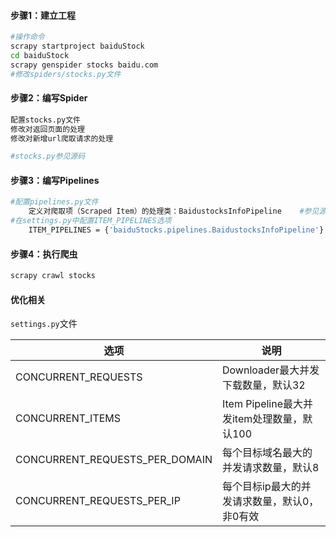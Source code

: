#### 步骤1：建立工程

```sh
#操作命令
scrapy startproject baiduStock
cd baiduStock
scrapy genspider stocks baidu.com
#修改spiders/stocks.py文件
```

#### 步骤2：编写Spider

```sh
配置stocks.py文件
修改对返回页面的处理
修改对新增url爬取请求的处理

#stocks.py参见源码
```

#### 步骤3：编写Pipelines

```sh
#配置pipelines.py文件
	定义对爬取项（Scraped Item）的处理类：BaidustocksInfoPipeline	#参见源码
#在settings.py中配置ITEM_PIPELINES选项
	ITEM_PIPELINES = {'baiduStocks.pipelines.BaidustocksInfoPipeline'}
```

#### 步骤4：执行爬虫

```sh
scrapy crawl stocks
```

#### 优化相关

`settings.py`文件

| 选项                           | 说明                                         |
| ------------------------------ | -------------------------------------------- |
| CONCURRENT_REQUESTS            | Downloader最大并发下载数量，默认32           |
| CONCURRENT_ITEMS               | Item Pipeline最大并发item处理数量，默认100   |
| CONCURRENT_REQUESTS_PER_DOMAIN | 每个目标域名最大的并发请求数量，默认8        |
| CONCURRENT_REQUESTS_PER_IP     | 每个目标ip最大的并发请求数量，默认0，非0有效 |


